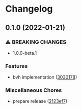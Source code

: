 # Changelog

## 0.1.0 (2022-01-21)


### ⚠ BREAKING CHANGES

* 1.0.0-beta.1

### Features

* bvh implementation ([3030178](https://github.com/jcornaz/bvh-arena/commit/303017882b22e206111d8b1ee70efa236ea8d060))


### Miscellaneous Chores

* prepare release ([2123ef7](https://github.com/jcornaz/bvh-arena/commit/2123ef782ae42e6be910efcabd5a206d117f806d))

